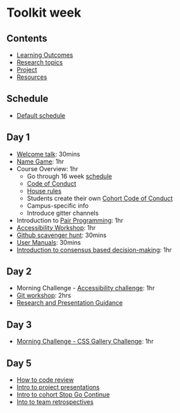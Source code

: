 # Toolkit week

## Contents

- [Learning Outcomes](./learning-outcomes.md)
- [Research topics](./research-afternoon.md)
- [Project](./project.md)
- [Resources](./resources)

## Schedule
- [Default schedule](../schedules/default.md)

## Day 1

- [Welcome talk](https://facresources.com/slides/community-talk#/): 30mins
- [Name Game](./resources/name-game.md): 1hr
- Course Overview: 1hr
  - Go through 16 week [schedule](https://github.com/foundersandcoders/master-reference/tree/master/coursebook)
  - [Code of Conduct](https://github.com/foundersandcoders/master-reference/blob/master/code-of-conduct.md)
  - [House rules](../general/house-rules.md)
  - Students create their own [Cohort Code of Conduct](cohort-code-of-conduct.md)
  - Campus-specific info
  - Introduce gitter channels
- Introduction to [Pair Programming](https://github.com/foundersandcoders/master-reference/blob/master/coursebook/week-1/pair-programming.md): 1hr
- [Accessibility Workshop](https://github.com/foundersandcoders/web-accessibility/blob/master/putting-yourself-in-someone-elses-shoes.md): 1hr
- [Github scavenger hunt](https://github.com/foundersandcoders/master-reference/blob/update/scavenger-hunt/coursebook/general/github-scavenger-hunt.md): 30mins
- [User Manuals](../general/user-manuals.md): 30mins
- [Introduction to consensus based decision-making](../general/decision-making.md): 1hr


## Day 2

- Morning Challenge - [Accessibility challenge](https://github.com/foundersandcoders/accessibility-challenge): 1hr
- [Git workshop](https://github.com/foundersandcoders/git-workflow-workshop-for-two): 2hrs
- [Research and Presentation Guidance](../general/research-presentation-guidance.md)


## Day 3

- [Morning Challenge - CSS Gallery Challenge](https://github.com/foundersandcoders/css-gallery-challenge): 1hr

## Day 5
- [How to code review](./codereviewintro.md)
- [Intro to project presentations](https://github.com/foundersandcoders/master-reference/blob/master/coursebook/general/weekly-projects.md#project-presentation)
- [Intro to cohort Stop Go Continue](https://github.com/foundersandcoders/master-reference/blob/master/coursebook/general/retrospectives.md#cohort-retrospective)
- [Into to team retrospectives](https://github.com/foundersandcoders/master-reference/blob/master/coursebook/general/retrospectives.md#team-retrospectives)

